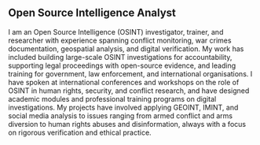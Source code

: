 ## Open Source Intelligence Analyst

I am an Open Source Intelligence (OSINT) investigator, trainer, and researcher with experience spanning conflict monitoring, war crimes documentation, geospatial analysis, and digital verification. My work has included building large-scale OSINT investigations for accountability, supporting legal proceedings with open-source evidence, and leading training for government, law enforcement, and international organisations. I have spoken at international conferences and workshops on the role of OSINT in human rights, security, and conflict research, and have designed academic modules and professional training programs on digital investigations. My projects have involved applying GEOINT, IMINT, and social media analysis to issues ranging from armed conflict and arms diversion to human rights abuses and disinformation, always with a focus on rigorous verification and ethical practice.

<!--
**thomasjjj/thomasjjj** is a ✨ _special_ ✨ repository because its `README.md` (this file) appears on your GitHub profile.

Here are some ideas to get you started:

- 🔭 I’m currently working on ...
- 🌱 I’m currently learning ...
- 👯 I’m looking to collaborate on ...
- 🤔 I’m looking for help with ...
- 💬 Ask me about ...
- 📫 How to reach me: ...
- 😄 Pronouns: ...
- ⚡ Fun fact: ...
-->
